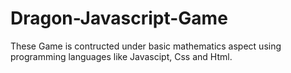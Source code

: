 # Dragon-Javascript-Game
These Game is contructed under basic mathematics aspect using programming languages like Javascipt, Css and Html.
